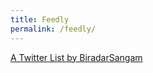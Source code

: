 ```yaml
---
title: Feedly
permalink: /feedly/
---
```


<p> <a class="twitter-timeline" href="https://twitter.com/BiradarSangam/lists/docker-community-leader-54566?ref_src=twsrc%5Etfw">A Twitter List by BiradarSangam</a> <script async src="https://platform.twitter.com/widgets.js" charset="utf-8"></script> </p>

